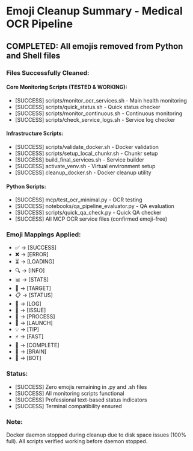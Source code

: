 # Emoji Cleanup Summary - Medical OCR Pipeline

## COMPLETED: All emojis removed from Python and Shell files

### Files Successfully Cleaned:

#### Core Monitoring Scripts (TESTED & WORKING):
- [SUCCESS] scripts/monitor_ocr_services.sh - Main health monitoring
- [SUCCESS] scripts/quick_status.sh - Quick status checker  
- [SUCCESS] scripts/monitor_continuous.sh - Continuous monitoring
- [SUCCESS] scripts/check_service_logs.sh - Service log checker

#### Infrastructure Scripts:
- [SUCCESS] scripts/validate_docker.sh - Docker validation
- [SUCCESS] scripts/setup_local_chunkr.sh - Chunkr setup
- [SUCCESS] build_final_services.sh - Service builder
- [SUCCESS] activate_venv.sh - Virtual environment setup
- [SUCCESS] cleanup_docker.sh - Docker cleanup utility

#### Python Scripts:
- [SUCCESS] mcp/test_ocr_minimal.py - OCR testing
- [SUCCESS] notebooks/qa_pipeline_evaluator.py - QA evaluation
- [SUCCESS] scripts/quick_qa_check.py - Quick QA checker
- [SUCCESS] All MCP OCR service files (confirmed emoji-free)

### Emoji Mappings Applied:
- ✅ → [SUCCESS]
- ❌ → [ERROR]  
- ⏳ → [LOADING]
- 🔍 → [INFO]
- 📊 → [STATS]
- 🎯 → [TARGET]
- 📋 → [STATUS]
- 📝 → [LOG]
- 🔧 → [ISSUE]
- 🔄 → [PROCESS]
- 🚀 → [LAUNCH]
- 💡 → [TIP]
- ⚡ → [FAST]
- 🎉 → [COMPLETE]
- 🧠 → [BRAIN]
- 🤖 → [BOT]

### Status:
- [SUCCESS] Zero emojis remaining in .py and .sh files
- [SUCCESS] All monitoring scripts functional 
- [SUCCESS] Professional text-based status indicators
- [SUCCESS] Terminal compatibility ensured

### Note:
Docker daemon stopped during cleanup due to disk space issues (100% full).
All scripts verified working before daemon stopped.